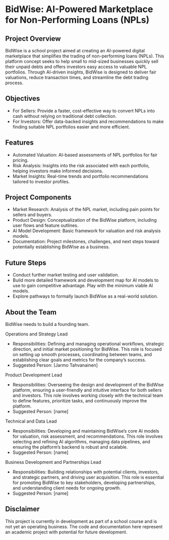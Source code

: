 # BidWise: AI-Powered Marketplace for Non-Performing Loans (NPLs)

## Project Overview
BidWise is a school project aimed at creating an AI-powered digital marketplace that simplifies the trading of non-performing loans (NPLs). This platform concept seeks to help small to mid-sized businesses quickly sell their unpaid debts and offers investors easy access to valuable NPL portfolios. Through AI-driven insights, BidWise is designed to deliver fair valuations, reduce transaction times, and streamline the debt trading process.

## Objectives

- For Sellers: Provide a faster, cost-effective way to convert NPLs into cash without relying on traditional debt collection.
- For Investors: Offer data-backed insights and recommendations to make finding suitable NPL portfolios easier and more efficient.

## Features

- Automated Valuation: AI-based assessments of NPL portfolios for fair pricing.
- Risk Analysis: Insights into the risk associated with each portfolio, helping investors make informed decisions.
- Market Insights: Real-time trends and portfolio recommendations tailored to investor profiles.

## Project Components

- Market Research: Analysis of the NPL market, including pain points for sellers and buyers.
- Product Design: Conceptualization of the BidWise platform, including user flows and feature outlines.
- AI Model Development: Basic framework for valuation and risk analysis models.
- Documentation: Project milestones, challenges, and next steps toward potentially establishing BidWise as a business.

## Future Steps

- Conduct further market testing and user validation.
- Build more detailed framework and development map for AI models to use to gain competitive advantage. Play with the minimum viable AI models.
- Explore pathways to formally launch BidWise as a real-world solution.

## About the Team

BidWise needs to build a founding team.

Operations and Strategy Lead
- Responsibilities: Defining and managing operational workflows, strategic direction, and initial market positioning for BidWise. This role is focused on setting up smooth processes, coordinating between teams, and establishing clear goals and metrics for the company’s success.
- Suggested Person: [Jarmo Tahvanainen]

Product Development Lead
- Responsibilities: Overseeing the design and development of the BidWise platform, ensuring a user-friendly and intuitive interface for both sellers and investors. This role involves working closely with the technical team to define features, prioritize tasks, and continuously improve the platform.
- Suggested Person: [name]

Technical and Data Lead
- Responsibilities: Developing and maintaining BidWise’s core AI models for valuation, risk assessment, and recommendations. This role involves selecting and refining AI algorithms, managing data pipelines, and ensuring the platform’s backend is robust and scalable.
- Suggested Person: [name]

Business Development and Partnerships Lead
- Responsibilities: Building relationships with potential clients, investors, and strategic partners, and driving user acquisition. This role is essential for promoting BidWise to key stakeholders, developing partnerships, and understanding client needs for ongoing growth.
- Suggested Person: [name]


## Disclaimer

This project is currently in development as part of a school course and is not yet an operating business. The code and documentation here represent an academic project with potential for future development.